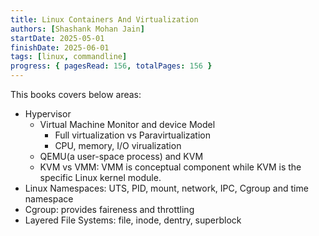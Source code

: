 ```yaml
---
title: Linux Containers And Virtualization
authors: [Shashank Mohan Jain]
startDate: 2025-05-01
finishDate: 2025-06-01
tags: [linux, commandline]
progress: { pagesRead: 156, totalPages: 156 }
---
```

This books covers below areas:
- Hypervisor
    - Virtual Machine Monitor and device Model
        - Full virtualization vs Paravirtualization
        - CPU, memory, I/O virualization
    - QEMU(a user-space process) and KVM
    - KVM vs VMM: VMM is conceptual component while KVM is the specific Linux kernel module.
- Linux Namespaces: UTS, PID, mount, network, IPC, Cgroup and time namespace
- Cgroup: provides faireness and throttling
- Layered File Systems: file, inode, dentry, superblock